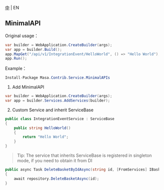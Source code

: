 [中](README.zh-CN.md) | EN

## MinimalAPI

Original usage：

```C#
var builder = WebApplication.CreateBuilder(args);
var app = builder.Build();
app.MapGet("/api/v1/IntegrationEvent/HelloWorld", () => "Hello World");
app.Run();
```

Example：

```c#
Install-Package Masa.Contrib.Service.MinimalAPIs
```

1. Add MinimalAPI

```c#
var builder = WebApplication.CreateBuilder(args);
var app = builder.Services.AddServices(builder);
```

2. Custom Service and inherit ServiceBase

```c#
public class IntegrationEventService : ServiceBase
{
    public string HelloWorld()
    {
        return "Hello World";
    }
}
```

> Tip: The service that inherits ServiceBase is registered in singleton mode, if you need to obtain it from DI

```C#
public async Task DeleteBasketByIdAsync(string id, [FromServices] IBasketRepository repository)
{
    await repository.DeleteBasketAsync(id);
}
```

